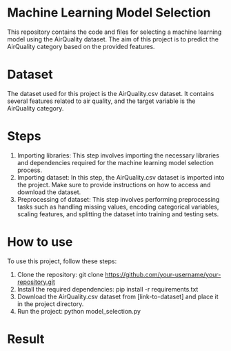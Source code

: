 # Machine Learning Model Selection
This repository contains the code and files for selecting a machine learning model using the AirQuality dataset. The aim of this project is to predict the AirQuality category based on the provided features.

# Dataset
The dataset used for this project is the AirQuality.csv dataset. It contains several features related to air quality, and the target variable is the AirQuality category.

# Steps
1. Importing libraries: This step involves importing the necessary libraries and dependencies required for the machine learning model selection process.
2. Importing dataset: In this step, the AirQuality.csv dataset is imported into the project. Make sure to provide instructions on how to access and download the dataset.
3. Preprocessing of dataset: This step involves performing preprocessing tasks such as handling missing values, encoding categorical variables, scaling features, and 
   splitting the dataset into training and testing sets.

# How to use
To use this project, follow these steps:

1. Clone the repository: git clone https://github.com/your-username/your-repository.git
2. Install the required dependencies: pip install -r requirements.txt
3. Download the AirQuality.csv dataset from [link-to-dataset] and place it in the project directory.
4. Run the project: python model_selection.py

# Result


